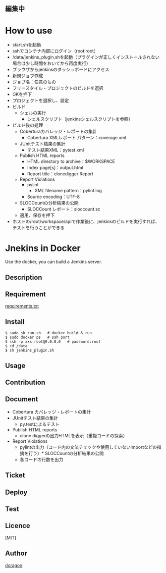 ## 編集中

# How to use
* start.shを起動
 * sshでコンテナ内部にログイン（root:root）
 * /data/jenkins_plugin.shを起動（プラグインが正しくインストールされない場合は少し時間をおいてから再度実行）
 * ブラウザからjenkinsのダッシュボードにアクセス
* 新規ジョブ作成
 * ジョブ名：任意のもの
 * フリースタイル・プロジェクトのビルドを選択
 * OKを押下
* プロジェクトを選択し、設定
 * ビルド
   * シェルの実行
     * シェルスクリプト（jenkinsシェルスクリプトを参照）
 * ビルド後の処理
   * Coberturaカバレッジ・レポートの集計
     * Cobertura XMLレポート パターン：coverage.xml
   * JUnitテスト結果の集計
     * テスト結果XML：pytest.xml
   * Publish HTML reports
     * HTML directory to archive：$WORKSPACE
     * Index page[s]：output.html
     * Report title：clonedigger Report
   * Report Violations
     * pylint
       * XML filename pattern：pylint.log
     * Source encoding：UTF-8
   * SLOCCountの分析結果の公開
     * SLOCCount レポート：sloccount.sc
   * 適用、保存を押下
* ホストの/root/workspace/apiで作業後に、jenkinsのビルドを実行すれば、テストを行うことができる

Jnekins in Docker
====

Use the docker, you can build a Jenkins server. 

## Description

## Requirement

[requirements.txt](https://github.com/lazy-night/iplatform/blob/master/requirements.txt)

## Install

    $ sudo sh run.sh   # docker build & run
    $ sudo docker ps   # ssh port
    $ ssh -p xxx root@0.0.0.0   # password:root
    $ cd /data
    $ sh jenkins_plugin.sh

## Usage

## Contribution

## Document

* Cobertura カバレッジ・レポートの集計
* JUnitテスト結果の集計
  * py.testによるテスト
* Publish HTML reports
  * clone diggerの出力HTMLを表示（重複コードの探索）
* Report Violations
  * pylintの出力（コード内の文法チェックや使用していないimportなどの指摘を行う）* SLOCCountの分析結果の公開
  * 各コードの行数を出力

## Ticket

## Deploy

## Test

## Licence

[MIT]

## Author

[doragon](https://github.com/doragon)
